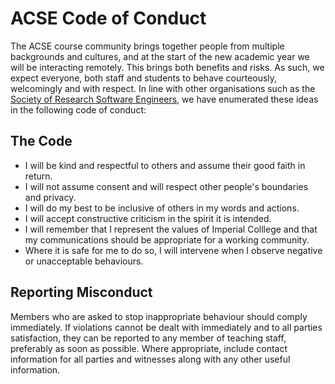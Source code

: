 # ACSE Code of Conduct

The ACSE course community brings together people from multiple backgrounds and cultures, and at the start of the new academic year we will be interacting remotely. This brings both benefits and risks. As such, we expect everyone, both staff and students to behave courteously, welcomingly and with respect. In line with other organisations such as the [Society of Research Software Engineers](https://society-rse.org/about/code-of-conduct/), we have enumerated these ideas in the following code of conduct:

## The Code

- I will be kind and respectful to others and assume their good faith in return.
- I will not assume consent and will respect other people's boundaries and privacy.
- I will do my best to be inclusive of others in my words and actions.
- I will accept constructive criticism in the spirit it is intended.
- I will remember that I represent the values of Imperial Colllege and that my communications should be appropriate for a working community.
- Where it is safe for me to do so, I will intervene when I observe negative or unacceptable behaviours.

## Reporting Misconduct

Members who are asked to stop inappropriate behaviour should comply immediately. If violations cannot be dealt with immediately and to all parties satisfaction, they can be reported to any member of teaching staff, preferably as soon as possible. Where appropriate, include contact information for all parties and witnesses along with any other useful information.
